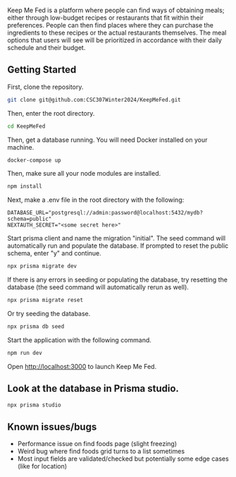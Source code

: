 Keep Me Fed is a platform where people can find ways of obtaining meals; either through low-budget recipes or restaurants that fit within their preferences. People can then find places where they can purchase the ingredients to these recipes or the actual restaurants themselves. The meal options that users will see will be prioritized in accordance with their daily schedule and their budget.

## Getting Started
First, clone the repository.

```bash
git clone git@github.com:CSC307Winter2024/KeepMeFed.git
```
Then, enter the root directory.

```bash
cd KeepMeFed
```

Then, get a database running. You will need Docker installed on your machine. 

```bash
docker-compose up
```

Then, make sure all your node modules are installed.

```bash
npm install
```

Next, make a .env file in the root directory with the following:

```
DATABASE_URL="postgresql://admin:password@localhost:5432/mydb?schema=public"
NEXTAUTH_SECRET="<some secret here>"
```
Start prisma client and name the migration "initial". The seed command will automatically run and populate the database. If prompted to reset the public schema, enter "y" and continue.

```bash
npx prisma migrate dev
```

If there is any errors in seeding or populating the database, try resetting the database (the seed command will automatically rerun as well).

```bash
npx prisma migrate reset
```
Or try seeding the database.


```bash
npx prisma db seed
```

Start the application with the following command.

```bash
npm run dev
```

Open [http://localhost:3000](http://localhost:3000) to launch Keep Me Fed.


## Look at the database in Prisma studio.

```bash
npx prisma studio
```
## Known issues/bugs
* Performance issue on find foods page (slight freezing)
* Weird bug where find foods grid turns to a list sometimes
* Most input fields are validated/checked but potentially some edge cases (like for location)

